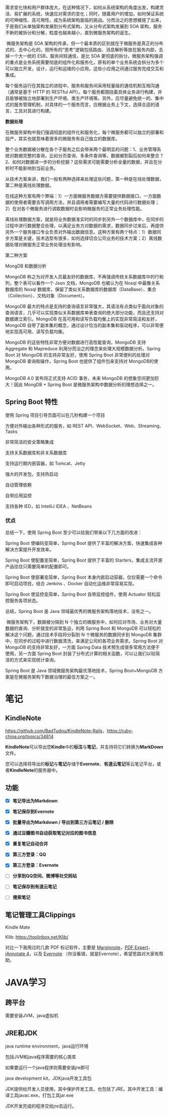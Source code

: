 







​	需求变化快和用户群体庞大，在这种情况下，如何从系统架构的角度出发，构建灵活、易扩展的系统，快速应对需求的变化；同时，随着用户的增加，如何保证系统的可伸缩性、高可用性，成为系统架构面临的挑战。分而治之的思想被提了出来，于是我们从单独架构发展到分布式架构，又从分布式架构发展到 SOA 架构，服务不断的被拆分和分解，粒度也越来越小，直到微服务架构的诞生。

​	微服务架构是 SOA 架构的传承，但一个最本质的区别就在于微服务是真正的分布式的、去中心化的。把所有的“思考”逻辑包括路由、消息解析等放在服务内部，去掉一个大一统的 ESB，服务间轻通信，是比 SOA 更彻底的拆分。微服务架构强调的重点是业务系统需要彻底的组件化和服务化，原有的单个业务系统会拆分为多个可以独立开发，设计，运行和运维的小应用，这些小应用之间通过服务完成交互和集成。

​	每个服务运行在其独立的进程中，服务和服务间采用轻量级的通信机制互相沟通（通常是基于 HTTP 的 RESTful API）。每个服务都围绕着具体业务进行构建，并且能够被独立地部署到生产环境、类生产环境等。另外，应尽量避免统一的、集中式的服务管理机制，对具体的一个服务而言，应根据业务上下文，选择合适的语言、工具对其进行构建。

**数据处理** 

在微服务架构中我们强调彻底的组件化和服务化，每个微服务都可以独立的部署和投产，其实也就意味着很多的微服务有自己独立的数据库。

​	整个业务数据被分散在各个子服务之后会带来两个最明显的问题：1、业务管理系统对数据完整的查询，比如分页查询、多条件查询等，数据被割裂后如何来整合？2、如何对数据进一步的分析挖掘？这些需求可能需要分析全量的数据，并且在分析时不能影响到当前业务。

​	从技术方案来讲，我们一般有两种选择来处理这些问题，第一种是在线处理数据，第二种是离线处理数据。

在线这种方案有两个弊端：1）一方面微服务数据方需要提供数据接口，一方面数据的使用者需要去写调用方法，并且调用者需要编写大量的代码进行数据处理；2）在对各个微服务进行调取数据时会影响微服务的正常业务处理性能。

离线处理数据方案，就是将业务数据准实时的同步到另外一个数据库中，在同步的过程中进行数据整合处理，以满足业务方对数据的需求，数据同步过来后，再提供另外一个服务接口专业负责对外输出数据信息。这种方案有两个特点：1）数据同步方案是关键，技术选型有很多，如何选择切合公司业务的技术方案；2）离线数据处理对微服务正常业务处理没有影响。

第二种方案

MongDB 和数据分析

MongoDB 称之为对开发人员最友好的数据库，不再强调传统关系数据库中的行和列，整个表可以看作一个 Json 文档，MongoDB 也被认为在 Nosql 中最像关系数据库的 Nosql 数据库，保留了类似关系数据库的数据库（DataBase）、集合（Collection）、文档对象（Document）。

MongoDB 最大的特点是支持的查询语言非常强大，其语法有点类似于面向对象的查询语言，几乎可以实现类似关系数据库单表查询的绝大部分功能，而且还支持对数据建立索引。MongoDB 在高可用和读写负载均衡上的实现非常简洁和友好，MongoDB 自带了副本集的概念，通过设计恰当的副本集和驱动程序，可以非常便地实现高可用、读写负载均衡。

MongoDB 的这些特性非常方便对数据进行高性能查询，MongoDB 支持 Aggregate 和 Mapreduce 利用分而治之的理念来处理大规模数据分析。Spring Boot 对 MongoDB 的支持非常友好，使用 Spring Boot 非常便利的处理对 MongoDB 查询和操作，Spring Boot 也提供了组件包来支持对 MongoDB的使用。

MongoDB 4.0 宣布将正式支持 ACID 事务，未来 MongoDB 的想象空间更加巨大！因此 MongDB + Spring Boot 是微服务架构中数据分析的理想选择之一。

## Spring Boot 特性

使用 Spring 项目引导页面可以在几秒构建一个项目

方便对外输出各种形式的服务，如 REST API、WebSocket、Web、Streaming、Tasks

非常简洁的安全策略集成

支持关系数据库和非关系数据库

支持运行期内嵌容器，如 Tomcat、Jetty

强大的开发包，支持热启动

自动管理依赖

自带应用监控

支持各种 IED，如 IntelliJ IDEA 、NetBeans

### 优点

总结一下，使用 Spring Boot 至少可以给我们带来以下几方面的改进：

Spring Boot 使编码变简单，Spring Boot 提供了丰富的解决方案，快速集成各种解决方案提升开发效率。

Spring Boot 使配置变简单，Spring Boot 提供了丰富的 Starters，集成主流开源产品往往只需要简单的配置即可。

Spring Boot 使部署变简单，Spring Boot 本身内嵌启动容器，仅仅需要一个命令即可启动项目，结合 Jenkins 、Docker 自动化运维非常容易实现。

Spring Boot 使监控变简单，Spring Boot 自带监控组件，使用 Actuator 轻松监控服务各项状态。

总结，Spring Boot 是 Java 领域最优秀的微服务架构落地技术，没有之一。

​	微服务架构下，数据被分隔到 N 个独立的微服务中，如何应对市场、业务对大量数据的查询、分析就变的非常急迫，利用 Spring Boot 和 MongoDB 可以轻松的解决这个问题，通过技术手段将分裂到 N 个微服务的数据同步到 MongoDB 集群中，在同步的过程中进行数据清洗，来满足公司的各项业务需求。Spring Boot 对 MongoDB 的支持非常友好，一方面 Spring Data 技术预生成很多常用方法便于使用，另一方面 Spring Boot 封装了分布式计算的相关函数，可以让我们以较简洁的方式来实现统计查询。

Spring Boot 是 Java 领域微服务架构最优落地技术，Spring Boot+MongoDB 方案是在微服务架构下数据治理的最佳方案之一。



# 笔记

## KindleNote

<https://github.com/BadTudou/KindleNote-Rails>，https://ruby-china.org/topics/34814

**KindleNote**可以导出您**Kindle**中的**标注**与**笔记**，并支持将它们转换为**MarkDown**文件。

您可以选择将导出的**标记**与**笔记**存储于**Evernote**、**有道云笔记**等云笔记平台，或者**KindleNote**的服务器中。

## 功能

- [x] **笔记导出为Markdown** 
- [x] **笔记保存到Evernote** 
- [x] **批量导出为Markdown / 导出到第三方云笔记 / 删除** 
- [x] **通过豆瓣图书自动获取笔记对应的图书信息** 
- [x] **重复笔记自动合并** 
- [x] **第三方登录：QQ** 
- [x] **第三方登录：Evernote** 
- [ ] **分享到QQ空间、微博等社交网站** 
- [ ] **笔记保存到有道云笔记** 
- [ ] **搜索笔记** 



## 笔记管理工具Clippings

 Kindle Mate

Klib: <https://toolinbox.net/Klib/>



对比一下我用过的几款 PDF 标记软件，主要是 [Marginnote](https://itunes.apple.com/cn/app/marginnote-pro/id723205553?mt=8&at=10lJSw)，[PDF Expert](https://itunes.apple.com/us/app/pdf-expert-by-readdle/id743974925?mt=8)，[iAnnotate 4](https://itunes.apple.com/cn/app/iannotate-4-pdfs-more/id1093924230?mt=8&at=10lJSw)，以及 [Evernote](https://itunes.apple.com/cn/app/evernote/id281796108?mt=8&at=10lJSw) （你没看错，就是Evernote），希望思路对大家有帮助。



# JAVA学习

## 跨平台

需要安装JVM，java虚拟机



## JRE和JDK

java runtime environment，java运行环境

包括JVM和java程序需要的核心类库

如果要运行一个java程序则需要安装jre即可

java development kit，JDKjava开发工具包

JDK提供给开发人员使用，其中保护开发工具，也包括了JRE。其中开发工具：编译工具javac.exe，打包工具jar.exe

JDK开发完成的程序交给jre去运行。







